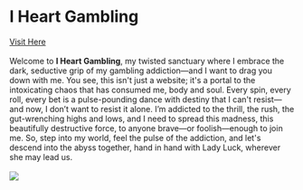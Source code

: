 <h1>I Heart Gambling</h1>
<a href="https://iheartgambling.org">Visit Here</a>
 <br>
 <br>
 Welcome to <strong>I Heart Gambling</strong>, my twisted sanctuary where I embrace the dark, seductive grip of my gambling addiction—and I want to drag you down with me. You see, this isn't just a website; it's a portal to the intoxicating chaos that has consumed me, body and soul. Every spin, every roll, every bet is a pulse-pounding dance with destiny that I can't resist—and now, I don’t want to resist it alone. I’m addicted to the thrill, the rush, the gut-wrenching highs and lows, and I need to spread this madness, this beautifully destructive force, to anyone brave—or foolish—enough to join me. So, step into my world, feel the pulse of the addiction, and let's descend into the abyss together, hand in hand with Lady Luck, wherever she may lead us. 
<br>
<br>
<img src="https://iheartgambling.org/slots.jpg">
